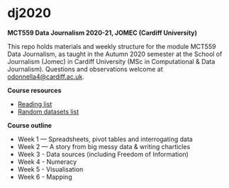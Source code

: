 # dj2020

**MCT559 Data Journalism 2020-21, JOMEC (Cardiff University)**

This repo holds materials and weekly structure for the module MCT559 Data Journalism, as taught in the Autumn 2020 semester at the School of Journalism (Jomec) in Cardiff University (MSc in Computational & Data Journalism). Questions and observations welcome at odonnella4@cardiff.ac.uk.

**Course resources**
- [Reading list](https://docs.google.com/document/d/15dNzLex3VdkcRjcXvyc8mKoXOFhBJHl2kVZeCUICLfQ/edit?usp=sharing)
- [Random datasets list](https://docs.google.com/document/d/1jwWhnAXX1ctCH7C4Q3De6Za8PV5Xo61gCfeMVOeIUTg/edit?usp=sharing)

**Course outline**
- Week 1 — Spreadsheets, pivot tables and interrogating data
- Week 2 — A story from big messy data & writing charticles
- Week 3 - Data sources (including Freedom of Information)
- Week 4 - Numeracy
- Week 5 - Visualisation
- Week 6 - Mapping
